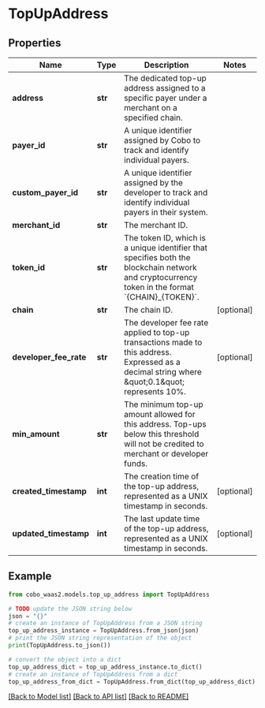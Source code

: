 # TopUpAddress


## Properties

Name | Type | Description | Notes
------------ | ------------- | ------------- | -------------
**address** | **str** | The dedicated top-up address assigned to a specific payer under a merchant on a specified chain. | 
**payer_id** | **str** | A unique identifier assigned by Cobo to track and identify individual payers. | 
**custom_payer_id** | **str** | A unique identifier assigned by the developer to track and identify individual payers in their system. | 
**merchant_id** | **str** | The merchant ID. | 
**token_id** | **str** | The token ID, which is a unique identifier that specifies both the blockchain network and cryptocurrency token in the format &#x60;{CHAIN}_{TOKEN}&#x60;. | 
**chain** | **str** | The chain ID. | [optional] 
**developer_fee_rate** | **str** | The developer fee rate applied to top-up transactions made to this address. Expressed as a decimal string where \&quot;0.1\&quot; represents 10%. | [optional] 
**min_amount** | **str** | The minimum top-up amount allowed for this address. Top-ups below this threshold will not be credited to merchant or developer funds. | 
**created_timestamp** | **int** | The creation time of the top-up address, represented as a UNIX timestamp in seconds. | [optional] 
**updated_timestamp** | **int** | The last update time of the top-up address, represented as a UNIX timestamp in seconds. | [optional] 

## Example

```python
from cobo_waas2.models.top_up_address import TopUpAddress

# TODO update the JSON string below
json = "{}"
# create an instance of TopUpAddress from a JSON string
top_up_address_instance = TopUpAddress.from_json(json)
# print the JSON string representation of the object
print(TopUpAddress.to_json())

# convert the object into a dict
top_up_address_dict = top_up_address_instance.to_dict()
# create an instance of TopUpAddress from a dict
top_up_address_from_dict = TopUpAddress.from_dict(top_up_address_dict)
```
[[Back to Model list]](../README.md#documentation-for-models) [[Back to API list]](../README.md#documentation-for-api-endpoints) [[Back to README]](../README.md)


